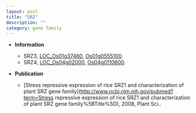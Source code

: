 ```yaml
---
layout: post
title: "SRZ"
description: ""
category: gene family
---
```


* **Information**  
    + SRZ3, [LOC_Os01g37460](http://rice.uga.edu/cgi-bin/ORF_infopage.cgi?orf=LOC_Os01g37460), [Os01g0555100](http://rapdb.dna.affrc.go.jp/viewer/gbrowse_details/irgsp1?name=Os01g0555100).
    + SRZ4, [LOC_Os04g02000](http://rice.uga.edu/cgi-bin/ORF_infopage.cgi?orf=LOC_Os04g02000), [Os04g0110600](http://rapdb.dna.affrc.go.jp/viewer/gbrowse_details/irgsp1?name=Os04g0110600).

* **Publication**  
    + [Stress repressive expression of rice SRZ1 and characterization of plant SRZ gene family](http://www.ncbi.nlm.nih.gov/pubmed?term=Stress repressive expression of rice SRZ1 and characterization of plant SRZ gene family%5BTitle%5D), 2008, Plant Sci..


